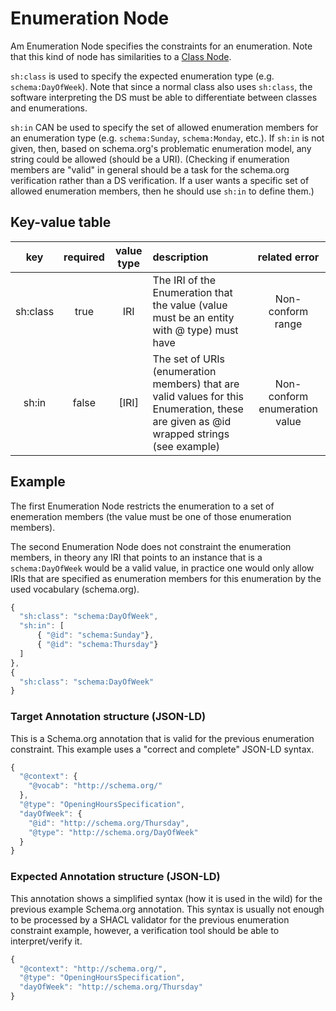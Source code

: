 # Enumeration Node

Am Enumeration Node specifies the constraints for an enumeration. Note that this kind of node has similarities to a [Class Node](class.md).

`sh:class` is used to specify the expected enumeration type \(e.g. `schema:DayOfWeek`\). Note that since a normal class also uses `sh:class`, the software interpreting the DS must be able to differentiate between classes and enumerations.

`sh:in` CAN be used to specify the set of allowed enumeration members for an enumeration type \(e.g. `schema:Sunday`, `schema:Monday`, etc.\). If `sh:in` is not given, then, based on schema.org's problematic enumeration model, any string could be allowed \(should be a URI\). \(Checking if enumeration members are "valid" in general should be a task for the schema.org verification rather than a DS verification. If a user wants a specific set of allowed enumeration members, then he should use `sh:in` to define them.\)

## Key-value table

| key | required | value type | description | related error |
| :---: | :---: | :---: | :--- | :---: |
| sh:class | true | IRI | The IRI of the Enumeration that the value \(value must be an entity with @ type\) must have | Non-conform range |
| sh:in | false | \[IRI\] | The set of URIs \(enumeration members\) that are valid values for this Enumeration, these are given as @id wrapped strings \(see example\) | Non-conform enumeration value |

## Example

The first Enumeration Node restricts the enumeration to a set of enemeration members \(the value must be one of those enumeration members\).

The second Enumeration Node does not constraint the enumeration members, in theory any IRI that points to an instance that is a `schema:DayOfWeek` would be a valid value, in practice one would only allow IRIs that are specified as enumeration members for this enumeration by the used vocabulary \(schema.org\).

```javascript
{
  "sh:class": "schema:DayOfWeek",
  "sh:in": [
      { "@id": "schema:Sunday"},
      { "@id": "schema:Thursday"}
  ]
},
{
  "sh:class": "schema:DayOfWeek"
}
```

### Target Annotation structure \(JSON-LD\)

This is a Schema.org annotation that is valid for the previous enumeration constraint. This example uses a "correct and complete" JSON-LD syntax.

```javascript
{
  "@context": {
    "@vocab": "http://schema.org/"
  },
  "@type": "OpeningHoursSpecification",
  "dayOfWeek": {
    "@id": "http://schema.org/Thursday",
    "@type": "http://schema.org/DayOfWeek"
  }
}
```

### Expected Annotation structure \(JSON-LD\)

This annotation shows a simplified syntax \(how it is used in the wild\) for the previous example Schema.org annotation. This syntax is usually not enough to be processed by a SHACL validator for the previous enumeration constraint example, however, a verification tool should be able to interpret/verify it.

```javascript
{
  "@context": "http://schema.org/",
  "@type": "OpeningHoursSpecification",
  "dayOfWeek": "http://schema.org/Thursday"
}
```

